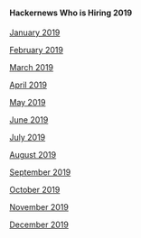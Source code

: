 #### Hackernews Who is Hiring 2019

[January 2019](https://news.ycombinator.com/item?id=18807017)

[February 2019](https://news.ycombinator.com/item?id=19055166)

[March 2019]()

[April 2019]()

[May 2019]()

[June 2019]()

[July 2019]()

[August 2019]()

[September 2019]()

[October 2019]()

[November 2019]()

[December 2019]()
